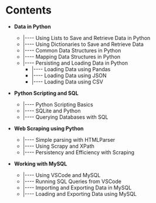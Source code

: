 # Contents

* **Data in Python**
    * |---- Using Lists to Save and Retrieve Data in Python
    * |---- Using Dictionaries to Save and Retrieve Data
    * |---- Common Data Structures in Python
    * |---- Mapping Data Structures in Python
    * |---- Persisting and Loading Data in Python
        * |---- Loading Data using Pandas
        * |---- Loading Data using JSON
        * |---- Loading Data using CSV
    
* **Python Scripting and SQL**
    * |---- Python Scripting Basics
    * |---- SQLite and Python
    * |---- Querying Databases with SQL

* **Web Scraping using Python**
    * |---- Simple parsing with HTMLParser
    * |---- Using Scrapy and XPath
    * |---- Persistency and Efficiency with Scraping

* **Working with MySQL**
    * |---- Using VSCode and MySQL
    * |---- Running SQL Queries from VSCode
    * |---- Importing and Exporting Data in MySQL
    * |---- Loading and Exporting Data using MySQL
